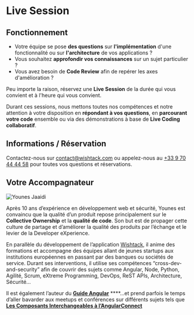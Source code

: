 # Live Session

## Fonctionnement

* Votre équipe se pose **des questions** sur **l'implémentation** d'une fonctionnalité ou sur **l'architecture** de vos applications ?
* Vous souhaitez **approfondir vos connaissances** sur un sujet particulier ?
* Vous avez besoin de **Code Review** afin de repérer les axes d'amélioration ?

Peu importe la raison, réservez une **Live Session** de la durée qui vous convient et à l'heure qui vous convient.

Durant ces sessions, nous mettons toutes nos compétences et notre attention à votre disposition en **répondant à vos questions**, en **parcourant votre code** ensemble ou via des démonstrations à base de **Live Coding collaboratif**.

## Informations / Réservation

Contactez-nous sur [contact@wishtack.com](mailto:contact@wishtack.com) ou appelez-nous au [+33 9 70 44 44 58](tel:+33%209%2070%2044%2044%2058) pour toutes vos questions et réservations.

## Votre Accompagnateur

![Younes Jaaidi](https://wishtackblog.files.wordpress.com/2018/06/younes.png?w=200&h=200)

Après 10 ans d’expérience en développement web et sécurité, Younes est convaincu que la qualité d’un produit repose principalement sur le **Collective Ownership** et la **qualité de code**. Son but est de propager cette culture de partage et d’améliorer la qualité des produits par l’échange et le levier de la Developer eXperience.

En parallèle du développement de l’application [Wishtack](https://www.wishtack.com/), il anime des formations et accompagne des équipes allant de jeunes startups aux institutions européennes en passant par des banques ou sociétés de service. Durant ses interventions, il utilise ses compétences “cross-dev-and-security” afin de couvrir des sujets comme Angular, Node, Python, Agilité, Scrum, eXtreme Programming, DevOps, ReST APIs, Architecture, Sécurité…

Il est également l’auteur du [**Guide Angular**](https://guide-angular.wishtack.io/) ****…et prend parfois le temps d’aller bavarder aux meetups et conférences sur différents sujets tels que [**Les Composants Interchangeables à l’AngularConnect**](https://youtu.be/nX_HhiqmFAI)


